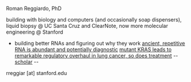 <link rel="stylesheet" href="styles.css">

Roman Reggiardo, PhD

building with biology and computers (and occasionally soap dispensers),
liquid biopsy @ UC Santa Cruz and ClearNote,
now more molecular engineering @ Stanford

- building better RNAs and figuring out why they work
[ancient, repetitive RNA is abundant and potentially diagnostic](https://www.nature.com/articles/s41551-023-01081-7)
[mutant KRAS leads to remarkable regulatory overhaul in lung cancer, so does treatment](https://www.cell.com/cell-reports/fulltext/S2211-1247(22)00906-8?dgcid=raven_jbs_etoc_email)
-- [scholar](https://scholar.google.com/citations?user=82aJS_YAAAAJ&hl=en) --

rreggiar [at] stanford.edu
